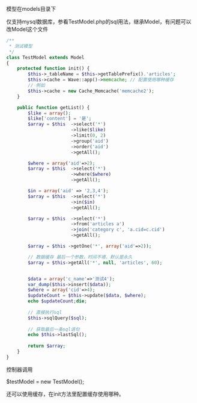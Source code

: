 <!--
author: 许萍
date: 2015-11-20
title: 模型
tags: 基本功能
category: 基本功能
status: publish
summary: Wavephp框架，轻量PHP框架，MVC分离，快速开发项目
-->

模型在models目录下

仅支持mysql数据库，参看TestModel.php的sql用法，继承Model，有问题可以改Model这个文件

```php
/**
 * 测试模型
 */
class TestModel extends Model
{
    protected function init() {
        $this->_tableName = $this->getTablePrefix().'articles';
        $this->cache = Wave::app()->memcache; // 配置使用哪种缓存
        // 例如
        $this->cache = new Cache_Memcache('memcache2');
    }

    public function getList() {
        $like = array();
        $like['content'] = '是';
        $array = $this  ->select('*')
                        ->like($like)
                        ->limit(0, 2)
                        ->group('aid')
                        ->order('aid')
                        ->getAll();

        $where = array('aid'=>2);
        $array = $this  ->select('*')
                        ->where($where)
                        ->getAll();

        $in = array('aid' => '2,3,4');
        $array = $this  ->select('*')
                        ->in($in)
                        ->getAll();

        $array = $this  ->select('*')
                        ->from('articles a')
                        ->join('category c', 'a.cid=c.cid')
                        ->getAll();

        $array = $this ->getOne('*', array('aid'=>2));

        // 数据缓存 最后一个参数，时间不填，默认是永久
        $array = $this->getAll('*', null, 'articles', 60);


        $data = array('c_name'=>'测试4');
        var_dump($this->insert($data));
        $where = array('cid'=>4);
        $updateCount = $this->update($data, $where);
        echo $updateCount;die;
        
        // 直接执行sql
        $this->sqlQuery($sql);
        
        // 获取最后一条sql语句
        echo $this->lastSql();
        
        return $array;
    }
}
```

控制器调用

$testModel = new TestModel();

还可以使用缓存，在init方法里配置缓存使用哪种。

